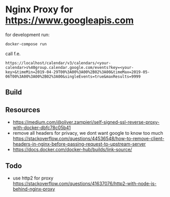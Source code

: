 # Nginx Proxy for https://www.googleapis.com

for development run:

    docker-compose run

call f.e.

    https://localhost/calendar/v3/calendars/<your-calendar>s%40group.calendar.google.com/events?key=<your-key>&timeMin=2019-04-29T00%3A00%3A00%2B02%3A00&timeMax=2019-05-06T00%3A00%3A00%2B02%3A00&singleEvents=true&maxResults=9999


## Build



## Resources
- https://medium.com/@oliver.zampieri/self-signed-ssl-reverse-proxy-with-docker-dbfc78c05b41
- remove all headers for privacy, we dont want google to know too much
  https://stackoverflow.com/questions/44536548/how-to-remove-client-headers-in-nginx-before-passing-request-to-upstream-server
- https://docs.docker.com/docker-hub/builds/link-source/

## Todo
- use http2 for proxy https://stackoverflow.com/questions/41637076/http2-with-node-js-behind-nginx-proxy
